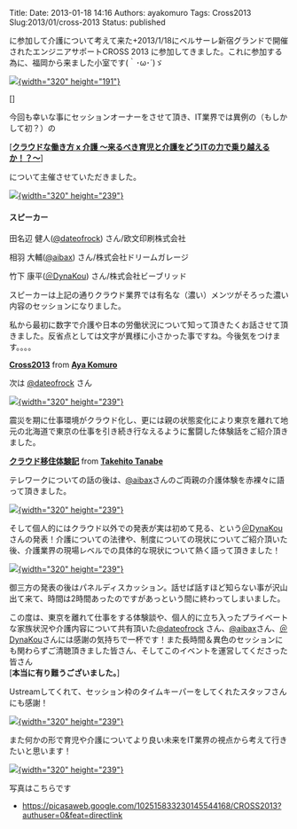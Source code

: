 Title: 
Date: 2013-01-18 14:16
Authors: ayakomuro
Tags:  Cross2013
Slug:2013/01/cross-2013
Status: published


に参加して介護について考えて来た+2013/1/18にベルサーレ新宿グランドで開催されたエンジニアサポートCROSS
2013
に参加してきました。これに参加する為に、福岡から来ました小室です(｀･ω･´)ゞ



[![](http://2.bp.blogspot.com/-Nw6Fe2t0UWQ/UPlTG2O8B8I/AAAAAAAAWOY/vDYIPKN5BOE/s320/1o3vs.gif){width="320"
height="191"}](http://2.bp.blogspot.com/-Nw6Fe2t0UWQ/UPlTG2O8B8I/AAAAAAAAWOY/vDYIPKN5BOE/s1600/1o3vs.gif)



[]







今回も幸いな事にセッションオーナーをさせて頂き、IT業界では異例の（もしかして初？）の

[[**クラウドな働き方 x 介護
〜来るべき育児と介護をどうITの力で乗り越えるか！？〜**]](http://www.cross-party.com/programs/?p=129)





について主催させていただきました。



[![](http://1.bp.blogspot.com/-5IDIk0_-ei4/UPlStMcWBVI/AAAAAAAAWK8/FnYmCeQhbPw/s320/IMG_0502.jpg){width="320"
height="239"}](http://1.bp.blogspot.com/-5IDIk0_-ei4/UPlStMcWBVI/AAAAAAAAWK8/FnYmCeQhbPw/s1600/IMG_0502.jpg)









#### スピーカー



田名辺 健人([@dateofrock](http://twitter.com/dateofrock))
さん/欧文印刷株式会社







相羽
大輔([@aibax](http://twitter.com/aibax)) さん/株式会社ドリームガレージ





竹下
康平([＠DynaKou](http://twitter.com/DynaKou)) さん/株式会社ビーブリッド











スピーカーは上記の通りクラウド業界では有名な（濃い）メンツがそろった濃い内容のセッションになりました。









私から最初に数字で介護や日本の労働状況について知って頂きたくお話させて頂きました。反省点としては文字が異様に小さかった事ですね。今後気をつけます。。。。



**[Cross2013](http://www.slideshare.net/popowa/cross2013 "Cross2013")**
from **[Aya Komuro](http://www.slideshare.net/popowa)**





次は [@dateofrock](http://twitter.com/dateofrock) さん








[![](http://3.bp.blogspot.com/-zoLE8ny6HdA/UPlSvlDrmcI/AAAAAAAAWL0/ayrurs_iYDw/s320/IMG_0509.jpg){width="320"
height="239"}](http://3.bp.blogspot.com/-zoLE8ny6HdA/UPlSvlDrmcI/AAAAAAAAWL0/ayrurs_iYDw/s1600/IMG_0509.jpg)

震災を期に仕事環境がクラウド化し、更には親の状態変化により東京を離れて地元の北海道で東京の仕事を引き続き行なえるように奮闘した体験話をご紹介頂きました。


**[クラウド移住体験記](http://www.slideshare.net/dateofrock/ss-16055525 "クラウド移住体験記")**
from **[Takehito Tanabe](http://www.slideshare.net/dateofrock)**


テレワークについての話の後は、[@aibax](http://twitter.com/aibax)さんのご両親の介護体験を赤裸々に語って頂きました。

[![](http://4.bp.blogspot.com/-Gig2Gcvzc78/UPlSwiTi8PI/AAAAAAAAWMM/Ij_2ek8wjMI/s320/IMG_0515.jpg){width="320"
height="239"}](http://4.bp.blogspot.com/-Gig2Gcvzc78/UPlSwiTi8PI/AAAAAAAAWMM/Ij_2ek8wjMI/s1600/IMG_0515.jpg)



そして個人的にはクラウド以外での発表が実は初めて見る、という[＠DynaKou](http://twitter.com/DynaKou)さんの発表！介護についての法律や、制度についての現状についてご紹介頂いた後、介護業界の現場レベルでの具体的な現状について熱く語って頂きました！


[![](http://4.bp.blogspot.com/-Mj1PriPQSWA/UPlSxgEfgEI/AAAAAAAAWMo/a98dQzf3l9k/s320/IMG_0518.jpg){width="320"
height="239"}](http://4.bp.blogspot.com/-Mj1PriPQSWA/UPlSxgEfgEI/AAAAAAAAWMo/a98dQzf3l9k/s1600/IMG_0518.jpg)

御三方の発表の後はパネルディスカッション。話せば話すほど知らない事が沢山出て来て、時間は2時間あったのですがあっという間に終わってしまいました。

この度は、東京を離れて仕事をする体験談や、個人的に立ち入ったプライベートな家族状況や介護内容について共有頂いた[@dateofrock](http://twitter.com/dateofrock) さん、[@aibax](http://twitter.com/aibax)さん、[＠DynaKou](http://twitter.com/DynaKou)さんには感謝の気持ちで一杯です！また長時間＆異色のセッションにも関わらずご清聴頂きました皆さん、そしてこのイベントを運営してくださった皆さん  
[**本当に有り難うございました。**]

Ustreamしてくれて、セッション枠のタイムキーパーをしてくれたスタッフさんにも感謝！

[![](http://2.bp.blogspot.com/-8N5-i0qVFZk/UPlSykO0tVI/AAAAAAAAWMw/WYKfcJJU3dY/s320/IMG_0520.jpg){width="320"
height="239"}](http://2.bp.blogspot.com/-8N5-i0qVFZk/UPlSykO0tVI/AAAAAAAAWMw/WYKfcJJU3dY/s1600/IMG_0520.jpg)


また何かの形で育児や介護についてより良い未来をIT業界の視点から考えて行きたいと思います！





[![](http://4.bp.blogspot.com/-IsMNZ35nSsI/UPlSzsry6-I/AAAAAAAAWNE/e9vJpv-IUUY/s320/IMG_0524.jpg){width="320"
height="239"}](http://4.bp.blogspot.com/-IsMNZ35nSsI/UPlSzsry6-I/AAAAAAAAWNE/e9vJpv-IUUY/s1600/IMG_0524.jpg)



写真はこちらです

-   <https://picasaweb.google.com/102515833230145544168/CROSS2013?authuser=0&feat=directlink>










